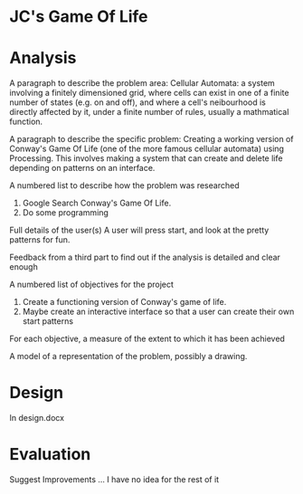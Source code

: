 # JC's Game Of Life

# Analysis
A paragraph to describe the problem area:
Cellular Automata: a system involving a finitely dimensioned grid, where cells can exist in one of a finite number of states (e.g. on and off), and where a cell's neibourhood is directly affected by it, under a finite number of rules, usually a mathmatical function.

A paragraph to describe the specific problem:
Creating a working version of Conway's Game Of Life (one of the more famous cellular automata) using Processing. This involves making a system that can create and delete life depending on patterns on an interface.

A numbered list to describe how the problem was researched
1) Google Search Conway's Game Of Life.
2) Do some programming

Full details of the user(s)
A user will press start, and look at the pretty patterns for fun.

Feedback from a third part to find out if the analysis is detailed and clear enough

A numbered list of objectives for the project
1) Create a functioning version of Conway's game of life.
2) Maybe create an interactive interface so that a user can create their own start patterns

For each objective, a measure of the extent to which it has been achieved

A model of a representation of the problem, possibly a drawing.

# Design
In design.docx

# Evaluation
Suggest Improvements
... I have no idea for the rest of it


